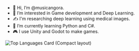 - 👋 Hi, I’m @musicangora.
- 👀 I’m interested in Game development and Deep Learning.
- ✍️ I'm researching deep learning using medical images.
- 🌱 I’m currently learning Python and C#.
- 🎮 I use Unity and Godot to make games.
<!---
musicangora/musicangora is a ✨ special ✨ repository because its `README.md` (this file) appears on your GitHub profile.
You can click the Preview link to take a look at your changes.
--->
![Top Languages Card (Compact layout)](https://github-readme-stats.vercel.app/api/top-langs/?username=musicangora&layout=compact&hide=jupyter%20notebook&theme=dracula)
